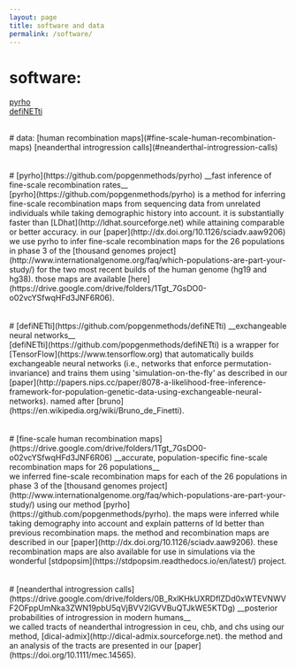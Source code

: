 ```yaml
---
layout: page
title: software and data
permalink: /software/
---
```


# software:
[pyrho](#pyrho)  
[defiNETti](#definetti)  

<br>
# data:
[human recombination maps](#fine-scale-human-recombination-maps)  
[neanderthal introgression calls](#neanderthal-introgression-calls)

<br>
<br>
<br>
# [pyrho](https://github.com/popgenmethods/pyrho)
__fast inference of fine-scale recombination rates__ 
<br>
[pyrho](https://github.com/popgenmethods/pyrho) is a method for inferring
fine-scale recombination maps from sequencing data from unrelated individuals
while taking demographic history into account.
it is substantially faster than [LDhat](http://ldhat.sourceforge.net) while 
attaining comparable or better accuracy. in our
[paper](http://dx.doi.org/10.1126/sciadv.aaw9206)
we use pyrho to infer fine-scale recombination maps for the 26 populations in phase 3
of the
[thousand genomes project](http://www.internationalgenome.org/faq/which-populations-are-part-your-study/)
for the two most recent builds of the human genome (hg19 and hg38).
those maps are available
[here](https://drive.google.com/drive/folders/1Tgt_7GsDO0-o02vcYSfwqHFd3JNF6R06).

<br>
<br>
<br>
# [defiNETti](https://github.com/popgenmethods/defiNETti)
__exchangeable neural networks__ 
<br>
[defiNETti](https://github.com/popgenmethods/defiNETti) is a wrapper for
[TensorFlow](https://www.tensorflow.org) that automatically builds
exchangeable neural networks (i.e., networks that enforce
permutation-invariance) and trains them using
'simulation-on-the-fly' as described in our
[paper](http://papers.nips.cc/paper/8078-a-likelihood-free-inference-framework-for-population-genetic-data-using-exchangeable-neural-networks).  named after
[bruno](https://en.wikipedia.org/wiki/Bruno_de_Finetti).

<br>
<br>
<br>
# [fine-scale human recombination maps](https://drive.google.com/drive/folders/1Tgt_7GsDO0-o02vcYSfwqHFd3JNF6R06)
__accurate, population-specific fine-scale recombination maps
for 26 populations__ 
<br>
we inferred fine-scale recombination maps for each of the 26 populations
in phase 3 of the
[thousand genomes project](http://www.internationalgenome.org/faq/which-populations-are-part-your-study/)
using our method
[pyrho](https://github.com/popgenmethods/pyrho).  the maps were
inferred while taking demography into account and explain patterns of
ld better than previous recombination maps.  the method and recombination
maps are described in our
[paper](http://dx.doi.org/10.1126/sciadv.aaw9206).
these recombination maps are also available for use in simulations
via the wonderful [stdpopsim](https://stdpopsim.readthedocs.io/en/latest/) project.


<br>
<br>
<br>
# [neanderthal introgression calls](https://drive.google.com/drive/folders/0B_RxlKHkUXRDflZDd0xWTEVNWVF2OFppUmNka3ZWN19pbU5qVjBVV2lGVVBuQTJkWE5KTDg)
__posterior probabilities of introgression in modern humans__ 
<br>
we called tracts of neanderthal introgression in ceu, chb, and chs using our
method, [dical-admix](http://dical-admix.sourceforge.net).
the method and an analysis of the tracts are presented in our
[paper](https://doi.org/10.1111/mec.14565).
